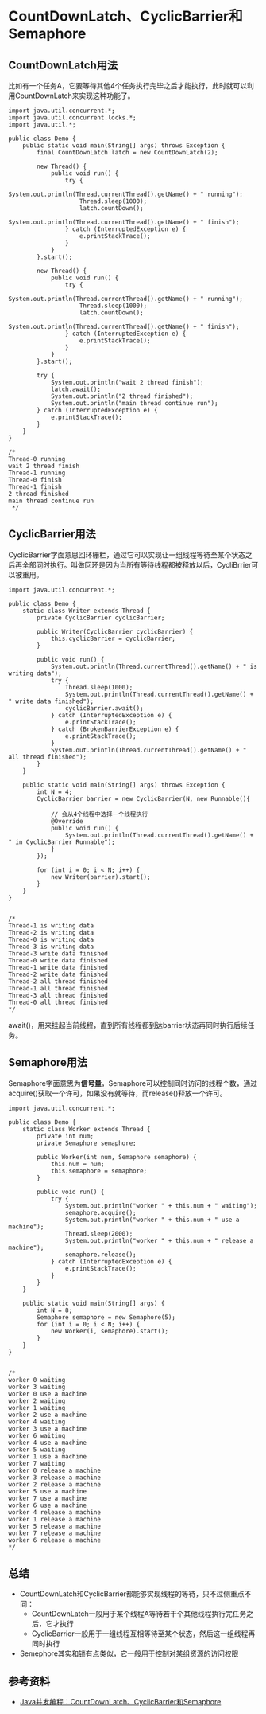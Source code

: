 # CountDownLatch、CyclicBarrier和Semaphore

## CountDownLatch用法

比如有一个任务A，它要等待其他4个任务执行完毕之后才能执行，此时就可以利用CountDownLatch来实现这种功能了。

```
import java.util.concurrent.*;
import java.util.concurrent.locks.*;
import java.util.*;

public class Demo {
	public static void main(String[] args) throws Exception {
		final CountDownLatch latch = new CountDownLatch(2);

		new Thread() {
			public void run() {
				try {
					System.out.println(Thread.currentThread().getName() + " running");
					Thread.sleep(1000);
					latch.countDown();
					System.out.println(Thread.currentThread().getName() + " finish");
				} catch (InterruptedException e) {
					e.printStackTrace();
				}
			}
		}.start();

		new Thread() {
			public void run() {
				try {
					System.out.println(Thread.currentThread().getName() + " running");
					Thread.sleep(1000);
					latch.countDown();
					System.out.println(Thread.currentThread().getName() + " finish");
				} catch (InterruptedException e) {
					e.printStackTrace();
				}
			}
		}.start();

		try {
			System.out.println("wait 2 thread finish");
			latch.await();
			System.out.println("2 thread finished");
			System.out.println("main thread continue run");
		} catch (InterruptedException e) {
			e.printStackTrace();
		}
	}
}

/*
Thread-0 running
wait 2 thread finish
Thread-1 running
Thread-0 finish
Thread-1 finish
2 thread finished
main thread continue run
 */
```

## CyclicBarrier用法

CyclicBarrier字面意思回环栅栏，通过它可以实现让一组线程等待至某个状态之后再全部同时执行。叫做回环是因为当所有等待线程都被释放以后，CycliBrrier可以被重用。

```
import java.util.concurrent.*;

public class Demo {
	static class Writer extends Thread {
		private CyclicBarrier cyclicBarrier;

		public Writer(CyclicBarrier cyclicBarrier) {
			this.cyclicBarrier = cyclicBarrier;
		}

		public void run() {
			System.out.println(Thread.currentThread().getName() + " is writing data");
			try {
				Thread.sleep(1000);
				System.out.println(Thread.currentThread().getName() + " write data finished");
				cyclicBarrier.await();
			} catch (InterruptedException e) {
				e.printStackTrace();
			} catch (BrokenBarrierException e) {
				e.printStackTrace();
			}
			System.out.println(Thread.currentThread().getName() + " all thread finished");
		}
	}

	public static void main(String[] args) throws Exception {
		int N = 4;
		CyclicBarrier barrier = new CyclicBarrier(N, new Runnable(){
		
			// 会从4个线程中选择一个线程执行
			@Override
			public void run() {
				System.out.println(Thread.currentThread().getName() + " in CyclicBarrier Runnable");
			}
		});

		for (int i = 0; i < N; i++) {
			new Writer(barrier).start();
		}
	}
}


/*
Thread-1 is writing data
Thread-2 is writing data
Thread-0 is writing data
Thread-3 is writing data
Thread-3 write data finished
Thread-0 write data finished
Thread-1 write data finished
Thread-2 write data finished
Thread-2 all thread finished
Thread-1 all thread finished
Thread-3 all thread finished
Thread-0 all thread finished
*/
```

await()，用来挂起当前线程，直到所有线程都到达barrier状态再同时执行后续任务。

## Semaphore用法

Semaphore字面意思为**信号量**，Semaphore可以控制同时访问的线程个数，通过acquire()获取一个许可，如果没有就等待，而release()释放一个许可。

```
import java.util.concurrent.*;

public class Demo {
	static class Worker extends Thread {
		private int num;
		private Semaphore semaphore;

		public Worker(int num, Semaphore semaphore) {
			this.num = num;
			this.semaphore = semaphore;
		}

		public void run() {
			try {
				System.out.println("worker " + this.num + " waiting");
				semaphore.acquire();
				System.out.println("worker " + this.num + " use a machine");
				Thread.sleep(2000);
				System.out.println("worker " + this.num + " release a machine");
				semaphore.release();
			} catch (InterruptedException e) {
				e.printStackTrace();
			}
		}
	}

	public static void main(String[] args) {
		int N = 8;
		Semaphore semaphore = new Semaphore(5);
		for (int i = 0; i < N; i++) {
			new Worker(i, semaphore).start();
		}
	}
}


/*
worker 0 waiting
worker 3 waiting
worker 0 use a machine
worker 2 waiting
worker 1 waiting
worker 2 use a machine
worker 4 waiting
worker 3 use a machine
worker 6 waiting
worker 4 use a machine
worker 5 waiting
worker 1 use a machine
worker 7 waiting
worker 0 release a machine
worker 3 release a machine
worker 2 release a machine
worker 5 use a machine
worker 7 use a machine
worker 6 use a machine
worker 4 release a machine
worker 1 release a machine
worker 5 release a machine
worker 7 release a machine
worker 6 release a machine
*/
```

## 总结

* CountDownLatch和CyclicBarrier都能够实现线程的等待，只不过侧重点不同：
   * CountDownLatch一般用于某个线程A等待若干个其他线程执行完任务之后，它才执行
   * CyclicBarrier一般用于一组线程互相等待至某个状态，然后这一组线程再同时执行
* Semephore其实和锁有点类似，它一般用于控制对某组资源的访问权限 

## 参考资料

* [Java并发编程：CountDownLatch、CyclicBarrier和Semaphore](https://www.cnblogs.com/dolphin0520/p/3920397.html)